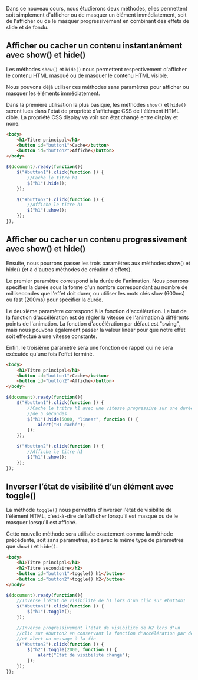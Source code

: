 Dans ce nouveau cours, nous étudierons deux méthodes, elles permettent soit simplement d'afficher ou de masquer un élément immédiatement, soit de l'afficher ou de le masquer progressivement en combinant des effets de slide et de fondu.

## Afficher ou cacher un contenu instantanément avec show() et hide()

Les méthodes ```show()``` et ```hide()``` nous permettent respectivement d'afficher le contenu HTML masqué ou de masquer le contenu HTML visible.

Nous pouvons déjà utiliser ces méthodes sans paramètres pour afficher ou masquer les éléments immédiatement.

Dans la première utilisation la plus basique, les méthodes ```show()``` et ```hide()``` seront lues dans l'état de propriété d'affichage CSS de l'élément HTML cible. La propriété CSS display va voir son état changé entre display et none.

```html
<body>
    <h1>Titre principal</h1>
    <button id="button1">Cache</button>
    <button id="button2">Affiche</button>
</body>
```

```js
$(document).ready(function(){     
    $("#button1").click(function () {
        //Cache le titre h1
        $("h1").hide();
    });

    $("#button2").click(function () {
        //Affiche le titre h1
        $("h1").show();
    });
});
```

## Afficher ou cacher un contenu progressivement avec show() et hide()

Ensuite, nous pourrons passer les trois paramètres aux méthodes show() et hide() (et à d'autres méthodes de création d'effets).

Le premier paramètre correspond à la durée de l'animation. Nous pourrons spécifier la durée sous la forme d'un nombre correspondant au nombre de millisecondes que l'effet doit durer, ou utiliser les mots clés slow (600ms) ou fast (200ms) pour spécifier la durée.

Le deuxième paramètre correspond à la fonction d'accélération. Le but de la fonction d'accélération est de régler la vitesse de l'animation à différents points de l'animation. La fonction d'accélération par défaut est "swing", mais nous pouvons également passer la valeur linear pour que notre effet soit effectué à une vitesse constante.

Enfin, le troisième paramètre sera une fonction de rappel qui ne sera exécutée qu'une fois l'effet terminé.

```html
<body>
    <h1>Titre principal</h1>
    <button id="button1">Cache</button>
    <button id="button2">Affiche</button>
</body>
```

```js
$(document).ready(function(){     
    $("#button1").click(function () {
        //Cache le tritre h1 avec une vitesse progressive sur une durée
        //de 5 secondes
        $("h1").hide(5000, "linear", function () {
            alert("H1 caché");
        });
    });

    $("#button2").click(function () {
        //Affiche le titre h1
        $("h1").show();
    });
});
```

## Inverser l’état de visibilité d’un élément avec toggle()

La méthode ```toggle()``` nous permettra d'inverser l'état de visibilité de l'élément HTML, c'est-à-dire de l'afficher lorsqu'il est masqué ou de le masquer lorsqu'il est affiché.

Cette nouvelle méthode sera utilisée exactement comme la méthode précédente, soit sans paramètres, soit avec le même type de paramètres que ```show()``` et ```hide()```.

```html
<body>
    <h1>Titre principal</h1>
    <h2>Titre secondaire</h2>
    <button id="button1">toggle() h1</button>
    <button id="button2">toggle() h2</button>
</body>
```

```js
$(document).ready(function(){ 
    //Inverse l'état de visibilité de h1 lors d'un clic sur #button1  
    $("#button1").click(function () {
        $("h1").toggle();
    });

    //Inverse progressivement l'état de visibilité de h2 lors d'un 
    //clic sur #button2 en conservant la fonction d'accélération par défaut
    //et alert un message à la fin
    $("#button2").click(function () {
        $("h2").toggle(2000, function () {
            alert("Etat de visibilité changé");
        });
    });
});
```